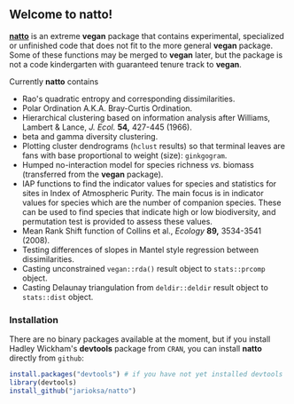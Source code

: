 ## Welcome to natto!

[**natto**](http://en.wikipedia.org/wiki/Nattō) is an extreme
**vegan** package that contains experimental, specialized or
unfinished code that does not fit to the more general **vegan**
package. Some of these functions may be merged to **vegan** later, but
the package is not a code kindergarten with guaranteed tenure track to
**vegan**.

Currently **natto** contains

 * Rao's quadratic entropy and corresponding dissimilarities.
 * Polar Ordination A.K.A. Bray-Curtis Ordination.
 * Hierarchical clustering based on information analysis after Williams,
   Lambert & Lance, *J. Ecol.* **54,** 427-445 (1966).
 * beta and gamma diversity clustering.
 * Plotting cluster dendrograms (`hclust` results) so that terminal
   leaves are fans with base proportional to weight (size): `ginkgogram`.
 * Humped no-interaction model for species richness _vs._ biomass
   (transferred from the **vegan** package).
 * IAP functions to find the indicator values for species and statistics
   for sites in Index of Atmospheric Purity. The main focus is in indicator
   values for species which are the number of companion species. These can
   be used to find species that indicate high or low biodiversity, and 
   permutation test is provided to assess these values.
 * Mean Rank Shift function of Collins et al., *Ecology* **89,**
   3534-3541 (2008).
 * Testing differences of slopes in Mantel style regression between
   dissimilarities.
 * Casting unconstrained `vegan::rda()` result object to `stats::prcomp` 
   object.
 * Casting Delaunay triangulation from `deldir::deldir` result object to
   `stats::dist` object.

### Installation

There are no binary packages available at the moment, but if you install 
Hadley Wickham's **devtools** package from `CRAN`, you can install **natto**
directly from `github`:
```R
install.packages("devtools") # if you have not yet installed devtools
library(devtools)
install_github("jarioksa/natto")
```
